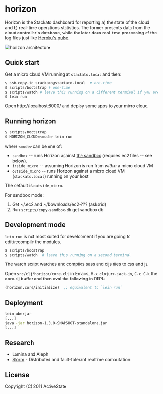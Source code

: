 # horizon

Horizon is the Stackato dashboard for reporting a) the state of the cloud and b) real-time operations statistics. The former presents data from the cloud controller's database, while the later does real-time processing of the log files just like [Heroku's pulse](http://lanyrd.com/2011/clojure-conj/shhfd/).

![horizon architecture](http://dl.dropbox.com/u/87045/permalinks/horizon-arch.png)

## Quick start

Get a micro cloud VM running at `stackato.local` and then:

```bash
$ ssh-copy-id stackato@stackato.local  # one-time
$ scripts/bootstrap # one-time
$ scripts/watch # leave this running on a different terminal if you are changing html/sass
$ lein run
```

Open http://localhost:8000/ and deploy some apps to your micro cloud.

## Running horizon

```bash
$ scripts/bootstrap
$ HORIZON_CLOUD=<mode> lein run
```

where `<mode>` can be one of:

* `sandbox` -- runs Horizon against [the sandbox](http://sandbox.activestate.com/) (requries ec2 files -- see below).
* `inside_micro` -- assuming Horizon is run from *within* a micro cloud VM
* `outside_micro` -- runs Horizon against a micro cloud VM (`stackato.local`) running on your host

The default is `outside_micro`.

For sandbox mode:

1. Get ~/.ec2 and ~/Downloads/ec2-??? (asksrid)
2. Run `scripts/copy-sandbox-db` get sandbox db
    
## Development mode

``lein run`` is not most suited for development if you are going to
edit/recompile the modules. 

```bash
$ scripts/boostrap
$ scripts/watch  # leave this running on a second terminal
```

The watch script watches and compiles sass and cljs files to css and
js.

Open `src/clj/horizon/core.clj` in Emacs, `M-x clojure-jack-in`, `C-c
C-k` the core.clj buffer and then eval the following in REPL:

```clj
(horizon.core/initialize)  ;; equivalent to `lein run`
```

## Deployment

```bash
lein uberjar
[...]
java -jar horizon-1.0.0-SNAPSHOT-standalone.jar
[...]
```

## Research

* Lamina and Aleph
* [Storm](https://github.com/nathanmarz/storm) - Distributed and fault-tolerant realtime computation

## License

Copyright (C) 2011 ActiveState

